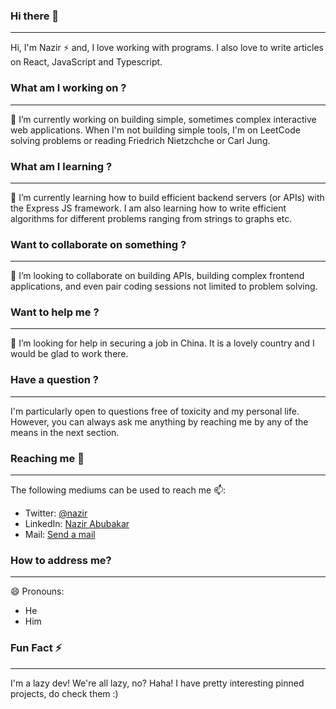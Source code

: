### Hi there 👋
____________________________________________________________________________________________

Hi, I'm Nazir ⚡ and, I love working with programs. I also love to write articles on React, JavaScript and Typescript.

###  What am I working on ?
____________________________________________________________________________________________

🔭 I’m currently working on building simple, sometimes complex interactive web applications.  When I'm not building simple tools, I'm on LeetCode solving problems or reading Friedrich Nietzchche or Carl Jung.

### What am I learning ?
____________________________________________________________________________________________

🌱 I’m currently learning how to build efficient backend servers (or APIs) with the Express JS framework. I am also learning how to write efficient algorithms for different problems ranging from strings to graphs etc.

### Want to collaborate on something ?
____________________________________________________________________________________________

👯 I’m looking to collaborate on building APIs, building complex frontend applications, and even pair coding sessions not limited to problem solving.

### Want to help me ?
____________________________________________________________________________________________

🤔 I’m looking for help in securing a job in China. It is a lovely country and I would be glad to work there.

### Have a question ?
____________________________________________________________________________________________

I'm particularly open to questions free of toxicity and my personal life. However, you can always ask me anything by reaching me by any of the means in the next section.

### Reaching me 💬
_____________________________________________________________________________________________

The following mediums can be used to reach me 📫:
* Twitter: [@nazir](https://twitter.com/NazirAbubakar15)
* LinkedIn: [Nazir Abubakar](https://linkedin.com/in/nazir-abubakar)
* Mail: [Send a mail](mailto:nazirabubakar7@gmail.com)

### How to address me?
_____________________________________________________________________________________________

😄 Pronouns:

* He
* Him

### Fun Fact ⚡
_____________________________________________________________________________________________

I'm a lazy dev! We're all lazy, no? Haha! I have pretty interesting pinned projects, do check them :)



